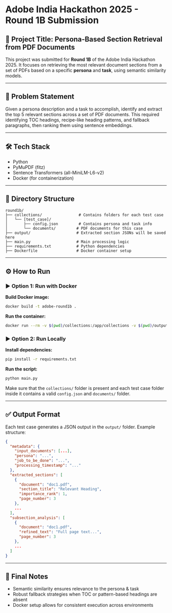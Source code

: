 # Adobe India Hackathon 2025 - Round 1B Submission

## 🚀 Project Title: Persona-Based Section Retrieval from PDF Documents

This project was submitted for **Round 1B** of the Adobe India Hackathon 2025. It focuses on retrieving the most relevant document sections from a set of PDFs based on a specific **persona** and **task**, using semantic similarity models.

---

## 📌 Problem Statement

Given a persona description and a task to accomplish, identify and extract the top 5 relevant sections across a set of PDF documents. This required identifying TOC headings, recipe-like heading patterns, and fallback paragraphs, then ranking them using sentence embeddings.

---

## 🛠️ Tech Stack

* Python
* PyMuPDF (fitz)
* Sentence Transformers (all-MiniLM-L6-v2)
* Docker (for containerization)

---

## 📁 Directory Structure

```
round1b/
├── collections/                # Contains folders for each test case
│   └── [test_case]/
│       ├── config.json         # Contains persona and task info
│       └── documents/         # PDF documents for this case
├── output/                    # Extracted section JSONs will be saved here
├── main.py                    # Main processing logic
├── requirements.txt           # Python dependencies
├── Dockerfile                 # Docker container setup
```

---

## ⚙️ How to Run

### ▶️ Option 1: Run with Docker

**Build Docker image:**

```bash
docker build -t adobe-round1b .
```

**Run the container:**

```bash
docker run --rm -v $(pwd)/collections:/app/collections -v $(pwd)/output:/app/output adobe-round1b
```

### ▶️ Option 2: Run Locally

**Install dependencies:**

```bash
pip install -r requirements.txt
```

**Run the script:**

```bash
python main.py
```

Make sure that the `collections/` folder is present and each test case folder inside it contains a valid `config.json` and `documents/` folder.

---

## ✅ Output Format

Each test case generates a JSON output in the `output/` folder. Example structure:

```json
{
  "metadata": {
    "input_documents": [...],
    "persona": "...",
    "job_to_be_done": "...",
    "processing_timestamp": "..."
  },
  "extracted_sections": [
    {
      "document": "doc1.pdf",
      "section_title": "Relevant Heading",
      "importance_rank": 1,
      "page_number": 3
    },
    ...
  ],
  "subsection_analysis": [
    {
      "document": "doc1.pdf",
      "refined_text": "Full page text...",
      "page_number": 3
    },
    ...
  ]
}
```

---


## 🏁 Final Notes

* Semantic similarity ensures relevance to the persona & task
* Robust fallback strategies when TOC or pattern-based headings are absent
* Docker setup allows for consistent execution across environments
